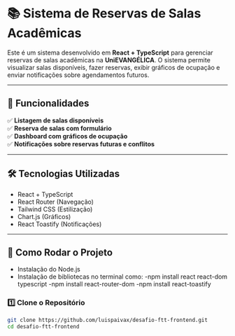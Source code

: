 # 📚 Sistema de Reservas de Salas Acadêmicas

Este é um sistema desenvolvido em **React + TypeScript** para gerenciar reservas de salas acadêmicas na **UniEVANGÉLICA**. O sistema permite visualizar salas disponíveis, fazer reservas, exibir gráficos de ocupação e enviar notificações sobre agendamentos futuros.

---

## 🚀 Funcionalidades
✅ **Listagem de salas disponíveis**  
✅ **Reserva de salas com formulário**  
✅ **Dashboard com gráficos de ocupação**  
✅ **Notificações sobre reservas futuras e conflitos**  

---

## 🛠️ **Tecnologias Utilizadas**
- React + TypeScript  
- React Router (Navegação)  
- Tailwind CSS (Estilização)  
- Chart.js (Gráficos)  
- React Toastify (Notificações)  

---

## 🔧 **Como Rodar o Projeto**
- Instalação do Node.js
- Instalação de bibliotecas no terminal como:
-npm install react react-dom typescript
-npm install react-router-dom
-npm install react-toastify


### **1️⃣ Clone o Repositório**
```bash
git clone https://github.com/luispaivax/desafio-ftt-frontend.git
cd desafio-ftt-frontend
